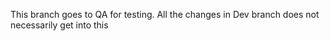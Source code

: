 This branch goes to QA for testing. All the changes in Dev branch does not necessarily get into this